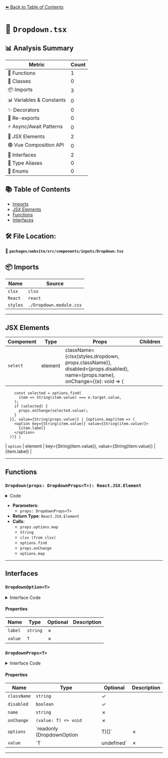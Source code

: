 [⬅️ Back to Table of Contents](../../../../../index.md)

# 📄 `Dropdown.tsx`

## 📊 Analysis Summary

| Metric | Count |
|--------|-------|
| 🔧 Functions | 1 |
| 🧱 Classes | 0 |
| 📦 Imports | 3 |
| 📊 Variables & Constants | 0 |
| ✨ Decorators | 0 |
| 🔄 Re-exports | 0 |
| ⚡ Async/Await Patterns | 0 |
| 💠 JSX Elements | 2 |
| 🟢 Vue Composition API | 0 |
| 📐 Interfaces | 2 |
| 📑 Type Aliases | 0 |
| 🎯 Enums | 0 |

## 📚 Table of Contents

- [Imports](#imports)
- [JSX Elements](#jsx-elements)
- [Functions](#functions)
- [Interfaces](#interfaces)

## 🛠️ File Location:
📂 **`packages/website/src/components/inputs/Dropdown.tsx`**

## 📦 Imports

| Name | Source |
|------|--------|
| `clsx` | `clsx` |
| `React` | `react` |
| `styles` | `./Dropdown.module.css` |


---

## JSX Elements

| Component | Type | Props | Children |
|-----------|------|-------|----------|
| `select` | element | className={clsx(styles.dropdown, props.className)}, disabled={props.disabled}, name={props.name}, onChange={(e): void => {
        const selected = options.find(
          item => String(item.value) === e.target.value,
        );
        if (selected) {
          props.onChange(selected.value);
        }
      }}, value={String(props.value)} | {options.map(item => (
        <option key={String(item.value)} value={String(item.value)}>
          {item.label}
        </option>
      ))} |
| `option` | element | key={String(item.value)}, value={String(item.value)} | {item.label} |


---

## Functions

### `Dropdown(props: DropdownProps<T>): React.JSX.Element`

<details><summary>Code</summary>

```ts
function Dropdown<T extends boolean | number | string>(
  props: DropdownProps<T>,
): React.JSX.Element {
  const options: DropdownOption<T>[] = props.options.map(option =>
    typeof option !== 'object'
      ? { label: String(option), value: option }
      : option,
  );

  return (
    <select
      className={clsx(styles.dropdown, props.className)}
      disabled={props.disabled}
      name={props.name}
      onChange={(e): void => {
        const selected = options.find(
          item => String(item.value) === e.target.value,
        );
        if (selected) {
          props.onChange(selected.value);
        }
      }}
      value={String(props.value)}
    >
      {options.map(item => (
        <option key={String(item.value)} value={String(item.value)}>
          {item.label}
        </option>
      ))}
    </select>
  );
}
```
</details>

- **Parameters**:
  - `props: DropdownProps<T>`
- **Return Type**: `React.JSX.Element`
- **Calls**:
  - `props.options.map`
  - `String`
  - `clsx (from clsx)`
  - `options.find`
  - `props.onChange`
  - `options.map`

---

## Interfaces

### `DropdownOption<T>`

<details><summary>Interface Code</summary>

```ts
export interface DropdownOption<T> {
  readonly label: string;
  readonly value: T;
}
```
</details>

#### Properties

| Name | Type | Optional | Description |
|------|------|----------|-------------|
| `label` | `string` | ✗ |  |
| `value` | `T` | ✗ |  |

### `DropdownProps<T>`

<details><summary>Interface Code</summary>

```ts
export interface DropdownProps<T> {
  readonly className?: string;
  readonly disabled?: boolean;
  readonly name: string;
  readonly onChange: (value: T) => void;
  readonly options: readonly (DropdownOption<T> | T)[];
  readonly value: T | undefined;
}
```
</details>

#### Properties

| Name | Type | Optional | Description |
|------|------|----------|-------------|
| `className` | `string` | ✓ |  |
| `disabled` | `boolean` | ✓ |  |
| `name` | `string` | ✗ |  |
| `onChange` | `(value: T) => void` | ✗ |  |
| `options` | `readonly (DropdownOption<T> | T)[]` | ✗ |  |
| `value` | `T | undefined` | ✗ |  |


---